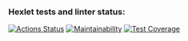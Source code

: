 ### Hexlet tests and linter status:
[![Actions Status](https://github.com/DariaKarpova3108/java-project-71/actions/workflows/hexlet-check.yml/badge.svg)](https://github.com/DariaKarpova3108/java-project-71/actions)
[![Maintainability](https://api.codeclimate.com/v1/badges/9158cc9ab205abf3a334/maintainability)](https://codeclimate.com/github/DariaKarpova3108/java-project-71/maintainability)
[![Test Coverage](https://api.codeclimate.com/v1/badges/9158cc9ab205abf3a334/test_coverage)](https://codeclimate.com/github/DariaKarpova3108/java-project-71/test_coverage)